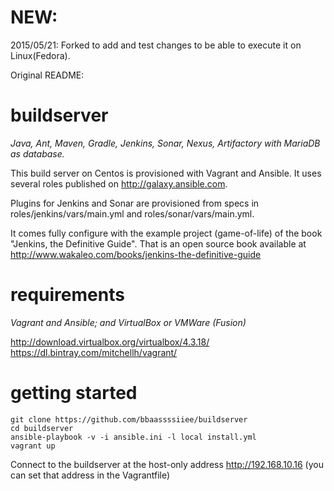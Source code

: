 
NEW:
===========
2015/05/21:  Forked to add and test changes to be able to execute it on Linux(Fedora).


Original README:


buildserver
===========
*Java, Ant, Maven, Gradle, Jenkins, Sonar, Nexus, Artifactory with MariaDB as database.*

This build server on Centos is provisioned with Vagrant and Ansible. It uses several roles published on http://galaxy.ansible.com.

Plugins for Jenkins and Sonar are provisioned from specs in roles/jenkins/vars/main.yml and roles/sonar/vars/main.yml.

It comes fully configure with the example project (game-of-life) of the book "Jenkins, the Definitive Guide".
That is an open source book available at http://www.wakaleo.com/books/jenkins-the-definitive-guide


requirements
============
*Vagrant and Ansible; and VirtualBox or VMWare (Fusion)*

http://download.virtualbox.org/virtualbox/4.3.18/
https://dl.bintray.com/mitchellh/vagrant/

getting started
===============
    git clone https://github.com/bbaassssiiee/buildserver
    cd buildserver
    ansible-playbook -v -i ansible.ini -l local install.yml 
    vagrant up

Connect to the buildserver at the host-only address http://192.168.10.16 (you can set that address in the Vagrantfile)
